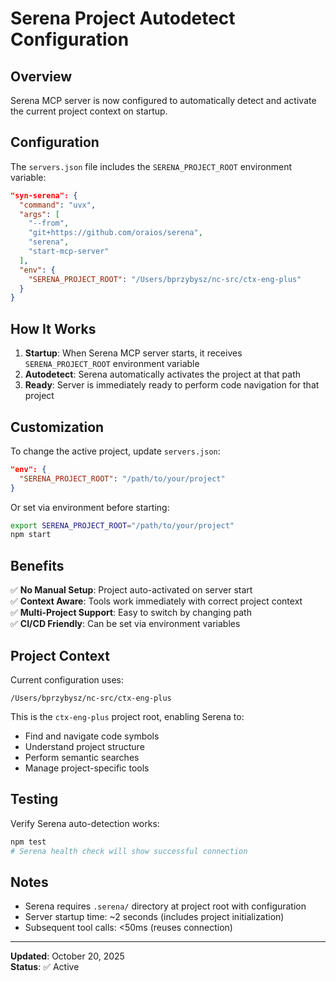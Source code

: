 # Serena Project Autodetect Configuration

## Overview

Serena MCP server is now configured to automatically detect and activate the current project context on startup.

## Configuration

The `servers.json` file includes the `SERENA_PROJECT_ROOT` environment variable:

```json
"syn-serena": {
  "command": "uvx",
  "args": [
    "--from",
    "git+https://github.com/oraios/serena",
    "serena",
    "start-mcp-server"
  ],
  "env": {
    "SERENA_PROJECT_ROOT": "/Users/bprzybysz/nc-src/ctx-eng-plus"
  }
}
```

## How It Works

1. **Startup**: When Serena MCP server starts, it receives `SERENA_PROJECT_ROOT` environment variable
2. **Autodetect**: Serena automatically activates the project at that path
3. **Ready**: Server is immediately ready to perform code navigation for that project

## Customization

To change the active project, update `servers.json`:

```json
"env": {
  "SERENA_PROJECT_ROOT": "/path/to/your/project"
}
```

Or set via environment before starting:

```bash
export SERENA_PROJECT_ROOT="/path/to/your/project"
npm start
```

## Benefits

✅ **No Manual Setup**: Project auto-activated on server start  
✅ **Context Aware**: Tools work immediately with correct project context  
✅ **Multi-Project Support**: Easy to switch by changing path  
✅ **CI/CD Friendly**: Can be set via environment variables

## Project Context

Current configuration uses:
```
/Users/bprzybysz/nc-src/ctx-eng-plus
```

This is the `ctx-eng-plus` project root, enabling Serena to:
- Find and navigate code symbols
- Understand project structure
- Perform semantic searches
- Manage project-specific tools

## Testing

Verify Serena auto-detection works:

```bash
npm test
# Serena health check will show successful connection
```

## Notes

- Serena requires `.serena/` directory at project root with configuration
- Server startup time: ~2 seconds (includes project initialization)
- Subsequent tool calls: <50ms (reuses connection)

---

**Updated**: October 20, 2025  
**Status**: ✅ Active
